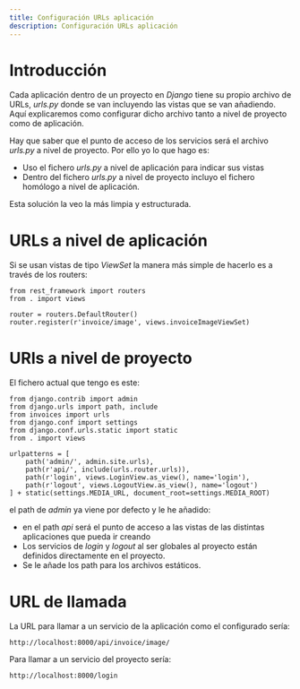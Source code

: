 ```yaml
---
title: Configuración URLs aplicación
description: Configuración URLs aplicación
---
```


# Introducción

Cada aplicación dentro de un proyecto en *Django* tiene su propio archivo de URLs, *urls.py* donde se van incluyendo las vistas que se van añadiendo. Aquí explicaremos como configurar dicho archivo tanto a nivel de proyecto como de aplicación.

Hay que saber que el punto de acceso de los servicios será el archivo *urls.py* a nivel de proyecto. Por ello yo lo que hago es:

* Uso el fichero *urls.py* a nivel de aplicación para indicar sus vistas
* Dentro del fichero *urls.py* a nivel de proyecto incluyo el fichero homólogo a nivel de aplicación.

Esta solución la veo la más limpia y estructurada.

# URLs a nivel de aplicación
Si se usan vistas de tipo *ViewSet* la manera más simple de hacerlo es a través de los routers: 

```tpl
from rest_framework import routers
from . import views

router = routers.DefaultRouter()
router.register(r'invoice/image', views.invoiceImageViewSet)
```

# URls a nivel de proyecto

El fichero actual que tengo es este:

```tpl
from django.contrib import admin
from django.urls import path, include
from invoices import urls
from django.conf import settings
from django.conf.urls.static import static
from . import views

urlpatterns = [
    path('admin/', admin.site.urls),
    path(r'api/', include(urls.router.urls)),
    path(r'login', views.LoginView.as_view(), name='login'),
    path(r'logout', views.LogoutView.as_view(), name='logout')
] + static(settings.MEDIA_URL, document_root=settings.MEDIA_ROOT)
```
el path de *admin* ya viene por defecto y le he añadido:

* en el path *api* será el punto de acceso a las vistas de las distintas aplicaciones que pueda ir creando
* Los servicios de *login* y *logout* al ser globales al proyecto están definidos directamente en el proyecto.
* Se le añade los path para los archivos estáticos.


# URL de llamada

La URL para llamar a un servicio de la aplicación como el configurado sería:
```
http://localhost:8000/api/invoice/image/
```

Para llamar a un servicio del proyecto sería:

```
http://localhost:8000/login
```
